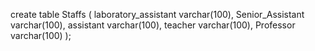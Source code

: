 create table Staffs
(
    laboratory_assistant varchar(100),
    Senior_Assistant varchar(100),
    assistant varchar(100),
    teacher varchar(100),
    Professor varchar(100)
);